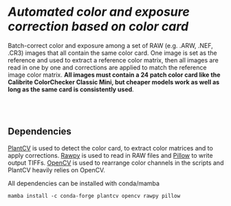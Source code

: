 # _Automated color and exposure correction based on color card_

Batch-correct color and exposure among a set of RAW (e.g. .ARW, .NEF, .CR3) images that all contain the same color card. One image is set as the reference and used to extract a reference color matrix, then all images are read in one by one and corrections are applied to match the reference image color matrix. **All images must contain a 24 patch color card like the Calibrite ColorChecker Classic Mini, but cheaper models work as well as long as the same card is consistently used**.

<br />
<br />

## Dependencies
[PlantCV](https://github.com/danforthcenter/plantcv) is used to detect the color card, to extract color matrices and to apply corrections. [Rawpy](https://github.com/letmaik/rawpy) is used to read in RAW files and [Pillow](https://github.com/python-pillow/Pillow) to write output TIFFs. [OpenCV](https://github.com/opencv/opencv) is used to rearrange color channels in the scripts and PlantCV heavily relies on OpenCV.

All dependencies can be installed with conda/mamba

```
mamba install -c conda-forge plantcv opencv rawpy pillow 
```
